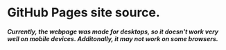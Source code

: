 # GitHub Pages site source.

***Currently, the webpage was made for desktops, so it doesn't work very well on mobile devices. Additonally, it may not work on some browsers.***
